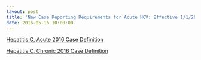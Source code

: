 ```yaml
---
layout: post
title: 'New Case Reporting Requirements for Acute HCV: Effective 1/1/2016'
date: 2016-05-16 10:00:00
---
```


[Hepatitis C, Acute 2016 Case Definition](https://wwwn.cdc.gov/nndss/conditions/hepatitis-c-acute/case-definition/2016/)
 
[Hepatitis C, Chronic 2016 Case Definition](https://wwwn.cdc.gov/nndss/conditions/hepatitis-c-chronic/case-definition/2016/)